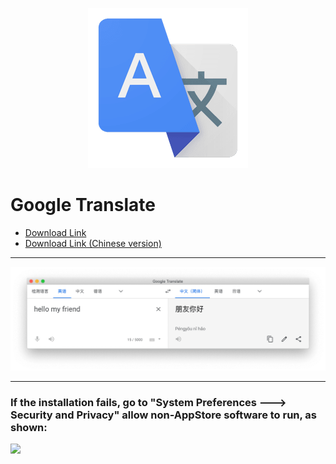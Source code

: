 <p align="center">
<img src ="https://raw.githubusercontent.com/CocoaDebug/GoogleTranslate/master/logo.png"/>
</p>

Google Translate
================

- [Download Link](https://raw.githubusercontent.com/CocoaDebug/GoogleTranslate/master/Google%20Translate%20(Chinese%20version).zip)
- [Download Link (Chinese version)](https://raw.githubusercontent.com/CocoaDebug/GoogleTranslate/master/Google%20Translate%20(Chinese%20version).zip)

---

![](https://raw.githubusercontent.com/CocoaDebug/GoogleTranslate/master/image3.png)

---

### If the installation fails, go to "System Preferences ---> Security and Privacy" allow non-AppStore software to run, as shown:

![](https://raw.githubusercontent.com/CocoaDebug/GoogleTranslate/master/image2.png)